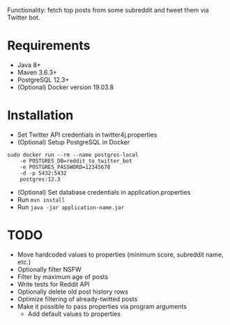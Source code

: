 Functionality: fetch top posts from some subreddit and tweet them via Twitter bot.

# Requirements
* Java 8+
* Maven 3.6.3+
* PostgreSQL 12.3+
* (Optional) Docker version 19.03.8

# Installation
* Set Twitter API credentials in twitter4j.properties
* (Optional) Setup PostgreSQL in Docker
```shell script
sudo docker run --rm --name postgres-local
    -e POSTGRES_DB=reddit_to_twitter_bot
    -e POSTGRES_PASSWORD=12345678
    -d -p 5432:5432
    postgres:12.3
```
* (Optional) Set database credentials in application.properties
* Run ```mvn install```
* Run ```java -jar application-name.jar```

# TODO
* Move hardcoded values to properties (minimum score, subreddit name, etc.)
* Optionally filter NSFW
* Filter by maximum age of posts 
* Write tests for Reddit API
* Optionally delete old post history rows
* Optimize filtering of already-twitted posts
* Make it possible to pass properties via program arguments
    * Add default values to properties